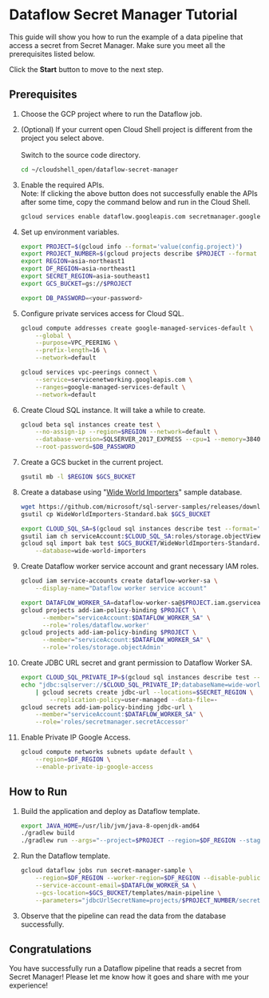 # Dataflow Secret Manager Tutorial

This guide will show you how to run the example of a data pipeline that access a secret from Secret
Manager. Make sure you meet all the prerequisites listed below.

Click the **Start** button to move to the next step.

## Prerequisites
1.  Choose the GCP project where to run the Dataflow job.
    <walkthrough-project-setup></walkthrough-project-setup>

1.  (Optional) If your current open Cloud Shell project is different from the project you select above.  
    <walkthrough-open-cloud-shell-button></walkthrough-open-cloud-shell-button>  
    Switch to the source code directory.
    ```bash
    cd ~/cloudshell_open/dataflow-secret-manager
    ```

1.  Enable the required APIs.
    <walkthrough-enable-apis apis="dataflow.googleapis.com,secretmanager.googleapis.com,servicenetworking.googleapis.com"></walkthrough-enable-apis>  
    Note: If clicking the above button does not successfully enable the APIs after some time, copy the command below 
    and run in the Cloud Shell. 
    ```bash
    gcloud services enable dataflow.googleapis.com secretmanager.googleapis.com servicenetworking.googleapis.com
    ```

1.  Set up environment variables.
    ```bash
    export PROJECT=$(gcloud info --format='value(config.project)')
    export PROJECT_NUMBER=$(gcloud projects describe $PROJECT --format 'value(projectNumber)')
    export REGION=asia-northeast1
    export DF_REGION=asia-northeast1
    export SECRET_REGION=asia-southeast1
    export GCS_BUCKET=gs://$PROJECT
    ```
    ```bash
    export DB_PASSWORD=<your-password>
    ```

1.  Configure private services access for Cloud SQL.
    ```bash
    gcloud compute addresses create google-managed-services-default \
        --global \
        --purpose=VPC_PEERING \
        --prefix-length=16 \
        --network=default
    ```
    ```bash
    gcloud services vpc-peerings connect \
        --service=servicenetworking.googleapis.com \
        --ranges=google-managed-services-default \
        --network=default
    ```

1.  Create Cloud SQL instance. It will take a while to create.
    ```bash
    gcloud beta sql instances create test \
        --no-assign-ip --region=$REGION --network=default \
        --database-version=SQLSERVER_2017_EXPRESS --cpu=1 --memory=3840MB \
        --root-password=$DB_PASSWORD
    ```

1.  Create a GCS bucket in the current project.
    ```bash
    gsutil mb -l $REGION $GCS_BUCKET
    ```

1.  Create a database using "[Wide World Importers](https://docs.microsoft.com/en-us/sql/samples/wide-world-importers-what-is)" sample database.
    ```bash
    wget https://github.com/microsoft/sql-server-samples/releases/download/wide-world-importers-v1.0/WideWorldImporters-Standard.bak 
    gsutil cp WideWorldImporters-Standard.bak $GCS_BUCKET
    ```
    ```bash
    export CLOUD_SQL_SA=$(gcloud sql instances describe test --format='value(serviceAccountEmailAddress)')
    gsutil iam ch serviceAccount:$CLOUD_SQL_SA:roles/storage.objectViewer $GCS_BUCKET
    gcloud sql import bak test $GCS_BUCKET/WideWorldImporters-Standard.bak \
        --database=wide-world-importers
    ```

1.  Create Dataflow worker service account and grant necessary IAM roles.
    ```bash
    gcloud iam service-accounts create dataflow-worker-sa \
        --display-name="Dataflow worker service account"
    
    export DATAFLOW_WORKER_SA=dataflow-worker-sa@$PROJECT.iam.gserviceaccount.com
    gcloud projects add-iam-policy-binding $PROJECT \
          --member="serviceAccount:$DATAFLOW_WORKER_SA" \
          --role='roles/dataflow.worker'
    gcloud projects add-iam-policy-binding $PROJECT \
          --member="serviceAccount:$DATAFLOW_WORKER_SA" \
          --role='roles/storage.objectAdmin'
    ```

1.  Create JDBC URL secret and grant permission to Dataflow Worker SA.
    ```bash
    export CLOUD_SQL_PRIVATE_IP=$(gcloud sql instances describe test --format='value(ipAddresses[].ipAddress)')
    echo "jdbc:sqlserver://$CLOUD_SQL_PRIVATE_IP;databaseName=wide-world-importers;user=sqlserver;password=$DB_PASSWORD" \
        | gcloud secrets create jdbc-url --locations=$SECRET_REGION \
            --replication-policy=user-managed --data-file=-
    gcloud secrets add-iam-policy-binding jdbc-url \
        --member="serviceAccount:$DATAFLOW_WORKER_SA" \
        --role='roles/secretmanager.secretAccessor'
    ```

1.  Enable Private IP Google Access.
    ```bash
    gcloud compute networks subnets update default \
        --region=$DF_REGION \
        --enable-private-ip-google-access
    ```

## How to Run

1.  Build the application and deploy as Dataflow template.
    ```bash
    export JAVA_HOME=/usr/lib/jvm/java-8-openjdk-amd64
    ./gradlew build
    ./gradlew run --args="--project=$PROJECT --region=$DF_REGION --stagingLocation=$GCS_BUCKET/df-temp --tempLocation=$GCS_BUCKET/df-temp --templateLocation=$GCS_BUCKET/templates/main-pipeline --runner=DataflowRunner"
    ```

1.  Run the Dataflow template.
    ```bash
    gcloud dataflow jobs run secret-manager-sample \
        --region=$DF_REGION --worker-region=$DF_REGION --disable-public-ips \
        --service-account-email=$DATAFLOW_WORKER_SA \
        --gcs-location=$GCS_BUCKET/templates/main-pipeline \
        --parameters="jdbcUrlSecretName=projects/$PROJECT_NUMBER/secrets/jdbc-url/versions/latest"
    ```

1.  Observe that the pipeline can read the data from the database successfully.

## Congratulations

<walkthrough-conclusion-trophy></walkthrough-conclusion-trophy>

You have successfully run a Dataflow pipeline that reads a secret from Secret Manager!
Please let me know how it goes and share with me your experience!
